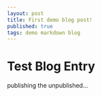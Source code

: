 ```yaml
---
layout: post
title: First demo blog post!
published: true
tags: demo markdown blog
---
```


# Test Blog Entry

publishing the unpublished...
